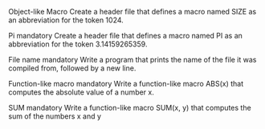 Object-like Macro Create a header file that defines a macro named SIZE as an abbreviation for the token 1024.

Pi mandatory Create a header file that defines a macro named PI as an abbreviation for the token 3.14159265359.

File name mandatory Write a program that prints the name of the file it was compiled from, followed by a new line.

Function-like macro mandatory Write a function-like macro ABS(x) that computes the absolute value of a number x.

SUM mandatory Write a function-like macro SUM(x, y) that computes the sum of the numbers x and y

